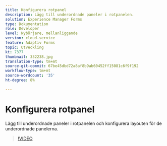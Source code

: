 ```yaml
---
title: Konfigurera rotpanel
description: Lägg till underordnade paneler i rotpanelen.
solution: Experience Manager Forms
type: Dokumentation
role: Developer
level: Nybörjare, mellanliggande
version: cloud-service
feature: Adaptiv Forms
topic: Utveckling
kt: 7377
thumbnail: 332238.jpg
translation-type: tm+mt
source-git-commit: 67be45dbd72a8af8b9ab60452ff15081c6f9f192
workflow-type: tm+mt
source-wordcount: '35'
ht-degree: 8%

---
```



# Konfigurera rotpanel

Lägg till underordnade paneler i rotpanelen och konfigurera layouten för de underordnade panelerna.

>[!VIDEO](https://video.tv.adobe.com/v/332238?quality=12&learn=on)

